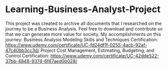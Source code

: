 # Learning-Business-Analyst-Project 
This project was created to archive all documents that I researched on the journey to be a Business Analysis.
Feel free to download and contribute so that we can generate more value for society.
My accomplishments on this journey:
  Business Analysis Modeling Skills and Techniques Certification:
    https://www.udemy.com/certificate/UC-fd24df1f-0255-4acb-92af-47c40bb3cc3d/
  Project Cost Management, Estimating, Budgeting, and Control Certification:
    https://www.udemy.com/certificate/UC-42dde522-37bb-4848-9374-6f67aed0b028/
